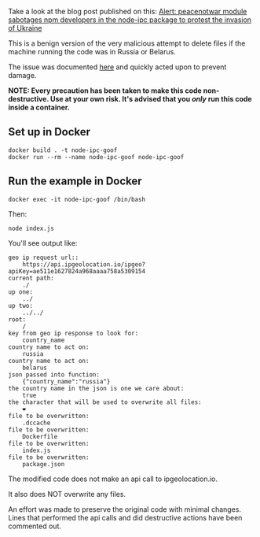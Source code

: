 Take a look at the blog post published on this: [Alert: peacenotwar module sabotages npm developers in the node-ipc package to protest the invasion of Ukraine](https://snyk.io/blog/peacenotwar-malicious-npm-node-ipc-package-vulnerability/)

This is a benign version of the very malicious attempt to delete files if the machine running the code was in Russia or Belarus.

The issue was documented [here](https://web.archive.org/web/20220315181140/https://github.com/vuejs/vue-cli/issues/7054) and quickly acted upon to prevent damage.

**NOTE: Every precaution has been taken to make this code non-destructive. Use at your own risk. It's advised that you *only* run this code inside a container.**

## Set up in Docker

```
docker build . -t node-ipc-goof
docker run --rm --name node-ipc-goof node-ipc-goof
```

## Run the example in Docker

```
docker exec -it node-ipc-goof /bin/bash
```

Then:

```
node index.js
```

You'll see output like:

```
geo ip request url::
	https://api.ipgeolocation.io/ipgeo?apiKey=ae511e1627824a968aaaa758a5309154
current path:
	./
up one:
	../
up two:
	../../
root:
	/
key from geo ip response to look for:
	country_name
country name to act on:
	russia
country name to act on:
	belarus
json passed into function:
	{"country_name":"russia"}
the country name in the json is one we care about:
	true
the character that will be used to overwrite all files:
	❤️
file to be overwritten:
	.dccache
file to be overwritten:
	Dockerfile
file to be overwritten:
	index.js
file to be overwritten:
	package.json
```

The modified code does not make an api call to ipgeolocation.io.

It also does NOT overwrite any files.

An effort was made to preserve the original code with minimal changes. Lines that performed the api calls and did destructive actions have been commented out.
